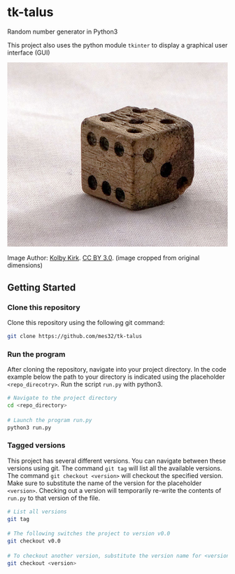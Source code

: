 # tk-talus
Random number generator in Python3

This project also uses the python module `tkinter` to display a graphical user interface (GUI)

![Bone Die](docs/images/Die_Bone.png)

Image Author: [Kolby Kirk](https://commons.wikimedia.org/wiki/File:Die_bone.jpg). [CC BY 3.0](https://creativecommons.org/licenses/by/3.0/). (image cropped from original dimensions)

## Getting Started

### Clone this repository
Clone this repository using the following git command:
```bash
git clone https://github.com/mes32/tk-talus
```

### Run the program
After cloning the repository, navigate into your project directory. In the code example below the path to your directory is indicated using the placeholder `<repo_direcotry>`. Run the script `run.py` with python3.
```bash
# Navigate to the project directory
cd <repo_directory>

# Launch the program run.py
python3 run.py
```

### Tagged versions
This project has several different versions. You can navigate between these versions using git. The command `git tag` will list all the available versions. The command `git checkout <version>` will checkout the specified version. Make sure to substitute the name of the version for the placeholder `<version>`. Checking out a version will temporarily re-write the contents of `run.py` to that version of the file.
```bash
# List all versions
git tag

# The following switches the project to version v0.0
git checkout v0.0

# To checkout another version, substitute the version name for <version>
git checkout <version>
```